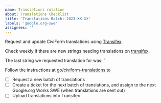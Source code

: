 ```yaml
---
name: Translations rotation
about: Translations Checklist
title: 'Translations Batch: 2023-XX-XX'
labels: 'google.org-swe'
assignees: ''
---
```


Request and update CiviForm translations using [Transifex](https://app.transifex.com/civiform/civiform/dashboard/).

Check weekly if there are new strings needing translations on [transifex](https://app.transifex.com/civiform/civiform/translate/#am/7a2f56914aa4f70c47545848ffea38a8/475487307?q=translated%3Ano).

The last string we requested translation for was: ``

Follow the instructions at [go/civiform-translations](http://go/civiform-translations) to

- [ ] Request a new batch of translations
- [ ] Create a ticket for the next batch of translations, and assign to the next Google.org Works SWE (when translations are sent out)
- [ ] Upload translations into Transifex
